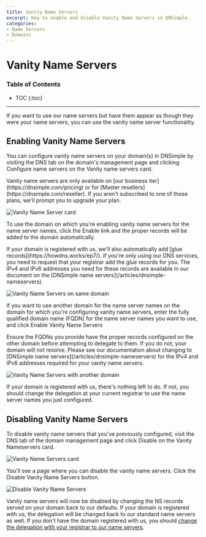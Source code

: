 ```yaml
---
title: Vanity Name Servers
excerpt: How to enable and disable Vanity Name Servers in DNSimple.
categories:
- Name Servers
- Domains
---
```


# Vanity Name Servers

### Table of Contents

* TOC
{:toc}

---

If you want to use our name servers but have them appear as though they were your name servers, you can use the vanity name server functionality.

## Enabling Vanity Name Servers

You can configure vanity name servers on your domain(s) in DNSimple by visiting the <label>DNS</label> tab on the domain's management page and clicking <label>Configure name servers</label> on the <label>Vanity name servers</label> card.

<info>
Vanity name servers are only available on [our business tier](https://dnsimple.com/pricing) or for [Master resellers](https://dnsimple.com/reseller). If you aren't subscribed to one of these plans, we'll prompt you to upgrade your plan.
</info>

![Vanity Name Server card](/files/vanity-name-servers-card-enable.png)

To use the domain on which you're enabling vanity name servers for the name server names, click the <label>Enable</label> link and the proper records will be added to the domain automatically.

<note>
If your domain is registered with us, we'll also automatically add [glue records](https://howdns.works/ep7/). If you're only using our DNS services, you need to request that your registrar add the glue records for you. The IPv4 and IPv6 addresses you need for these records are available in our document on the [DNSimple name servers](/articles/dnsimple-nameservers).
</note>

![Vanity Name Servers on same domain](/files/vanity-name-servers-same-domain.png)

If you want to use another domain for the name server names on the domain for which you're configuring vanity name servers,  enter the fully qualified domain name (FQDN) for the name server names you want to use, and click <label>Enable Vanity Name Servers</label>

<warning>
Ensure the FQDNs you provide have the proper records configured on the other domain before attempting to delegate to them. If you do not, your domain will not resolve. Please see our documentation about changing to [DNSimple name servers](/articles/dnsimple-nameservers) for the IPv4 and IPv6 addresses required for your vanity name servers.
</warning>

![Vanity Name Servers with another domain](/files/vanity-name-servers-other-domain.png)

If your domain is registered with us, there's nothing left to do. If not, you should change the delegation at your current registrar to use the name server names you just configured.

## Disabling Vanity Name Servers

To disable vanity name servers that you've previously configured, visit the <label>DNS</label> tab of the domain management page and click <label>Disable</label> on the <label>Vanity Nameservers</label> card.

![Vanity Name Servers card](/files/vanity-name-servers-card-disable.png)

You'll see a page where you can disable the vanity name servers. Click the <label>Disable Vanity Name Servers</label> button.

![Disable Vanity Name Servers](/files/vanity-name-servers-disable.png)

Vanity name servers will now be disabled by changing the NS records served on your domain back to our defaults. If your domain is registered with us, the delegation will be changed back to our standard name servers as well. If you don't have the domain registered with us, you should [change the delegation with your registrar to our name servers](https://support.dnsimple.com/articles/delegating-dnsimple-hosted).
